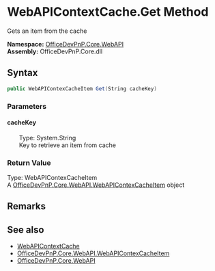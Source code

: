 # WebAPIContextCache.Get Method  
 Gets an item from the cache   

**Namespace:** [OfficeDevPnP.Core.WebAPI](OfficeDevPnP.Core.WebAPI.md)  
**Assembly:** OfficeDevPnP.Core.dll  
## Syntax
```C#
public WebAPIContexCacheItem Get(String cacheKey)
```
### Parameters
#### cacheKey  
&emsp;&emsp;Type: System.String  
&emsp;&emsp;Key to retrieve an item from cache  

  

### Return Value
Type: WebAPIContexCacheItem  
A  [OfficeDevPnP.Core.WebAPI.WebAPIContexCacheItem](OfficeDevPnP.Core.WebAPI.WebAPIContexCacheItem.md)  object  


## Remarks
  
## See also
- [WebAPIContextCache](OfficeDevPnP.Core.WebAPI.WebAPIContextCache.md) 
- [OfficeDevPnP.Core.WebAPI.WebAPIContexCacheItem](OfficeDevPnP.Core.WebAPI.WebAPIContexCacheItem.md)
- [OfficeDevPnP.Core.WebAPI](OfficeDevPnP.Core.WebAPI.md) 
